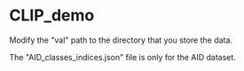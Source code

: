 # CLIP_demo

Modify the "val" path to the directory that you store the data.

The "AID_classes_indices.json" file is only for the AID dataset.
